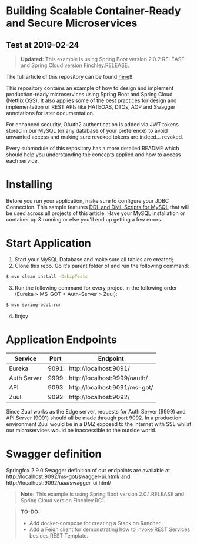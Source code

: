 # Building Scalable Container-Ready and Secure Microservices

## Test at 2019-02-24

> **Updated:**
> This example is using Spring Boot version 2.0.2.RELEASE and Spring Cloud version Finchley.RELEASE.


The full article of this repository can be found [here][article]!!

This repository contains an example of how to design and implement production-ready microservices using Spring Boot and Spring Cloud (Netflix OSS). It also applies some of the best practices for design and implementation of REST APIs like HATEOAS, DTOs, AOP and Swagger annotations for later documentation.

For enhanced security, OAuth2 authentication is added via JWT tokens stored in our MySQL (or any database of your preference) to avoid unwanted access and making sure revoked tokens are indeed... revoked.

Every submodule of this repository has a more detailed README which should help you understanding the concepts applied and how to access each service.

# Installing 

Before you run your application, make sure to configure your JDBC Connection. This sample features [DDL and DML Scripts for MySQL][scripts] that will be used across all projects of this article. Have your MySQL installation or container up & running or else you'll end up getting a few errors. 


# Start Application

1. Start your MySQL Database and make sure all tables are created;
2. Clone this repo. Go it's parent folder of and run the following command:
```sh
$ mvn clean install -DskipTests
```
3. Run the following command for every project in the following order (Eureka > MS-GOT > Auth-Server > Zuul):
```sh
$ mvn spring-boot:run
```
4. Enjoy

# Application Endpoints

| Service | Port | Endpoint |
| ------ | ------ | ------ |
| Eureka | 9091 | http://localhost:9091/
| Auth Server | 9999 | http://localhost:9999/oauth/<resource>
| API | 9093 | http://localhost:9091/ms-got/<resource>
| Zuul | 9092 | http://localhost:9092/<resource>

Since Zuul works as the Edge server, requests for Auth Server (9999) and API Server (9091) should all be made through port 9092. In a production environment Zuul would be in a DMZ exposed to the internet with SSL whilst our microservices would be inaccessible to the outside world. 

# Swagger definition
Springfox 2.9.0 Swagger definition of our endpoints are available at http://localhost:9092/ms-got/swagger-ui.html/ and http://localhost:9092/uaa/swagger-ui.html/


> **Note:**
> This example is using Spring Boot version 2.0.1.RELEASE and Spring Cloud version Finchley.RC1.

> **TO-DO:**
> - Add docker-compose for creating a Stack on Rancher.
> - Add a Feign client for demonstrating how to invoke REST Services besides REST Template.

[scripts]: <https://github.com/enr1c091/microservices-oauth/blob/master/docker-compose/mysql/scripts/oauth2.sql>
[article]: <https://dzone.com/articles/building-scalable-container-ready-and-secure-micro>
